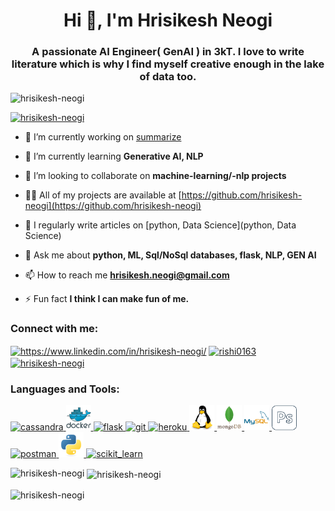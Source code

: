 <h1 align="center">Hi 👋, I'm Hrisikesh Neogi</h1>
<h3 align="center">A passionate AI Engineer( GenAI ) in 3kT. I love to write literature which is why I find myself creative enough in the lake of data too.</h3>

<p align="left"> <img src="https://komarev.com/ghpvc/?username=hrisikesh-neogi&label=Profile%20views&color=0e75b6&style=flat" alt="hrisikesh-neogi" /> </p>

<p align="left"> <a href="https://github.com/ryo-ma/github-profile-trophy"><img src="https://github-profile-trophy.vercel.app/?username=hrisikesh-neogi" alt="hrisikesh-neogi" /></a> </p>

- 🔭 I’m currently working on [summarize](https://github.com/hrisikesh-neogi/summarizer)

- 🌱 I’m currently learning **Generative AI, NLP**

- 👯 I’m looking to collaborate on **machine-learning/-nlp projects**

- 👨‍💻 All of my projects are available at [https://github.com/hrisikesh-neogi](https://github.com/hrisikesh-neogi)

- 📝 I regularly write articles on [python, Data Science](python, Data Science)

- 💬 Ask me about **python, ML, Sql/NoSql databases, flask, NLP, GEN AI**

- 📫 How to reach me **hrisikesh.neogi@gmail.com**

- ⚡ Fun fact **I think I can make fun of me.**

<h3 align="left">Connect with me:</h3>
<p align="left">
<a href="https://linkedin.com/in/https://www.linkedin.com/in/hrisikesh-neogi/" target="blank"><img align="center" src="https://raw.githubusercontent.com/rahuldkjain/github-profile-readme-generator/master/src/images/icons/Social/linked-in-alt.svg" alt="https://www.linkedin.com/in/hrisikesh-neogi/" height="30" width="40" /></a>
<a href="https://fb.com/rishi0163" target="blank"><img align="center" src="https://raw.githubusercontent.com/rahuldkjain/github-profile-readme-generator/master/src/images/icons/Social/facebook.svg" alt="rishi0163" height="30" width="40" /></a>
<a href="https://instagram.com/hrisikesh-neogi" target="blank"><img align="center" src="https://raw.githubusercontent.com/rahuldkjain/github-profile-readme-generator/master/src/images/icons/Social/instagram.svg" alt="hrisikesh-neogi" height="30" width="40" /></a>
</p>

<h3 align="left">Languages and Tools:</h3>
<p align="left"> <a href="https://cassandra.apache.org/" target="_blank" rel="noreferrer"> <img src="https://www.vectorlogo.zone/logos/apache_cassandra/apache_cassandra-icon.svg" alt="cassandra" width="40" height="40"/> </a> <a href="https://www.docker.com/" target="_blank" rel="noreferrer"> <img src="https://raw.githubusercontent.com/devicons/devicon/master/icons/docker/docker-original-wordmark.svg" alt="docker" width="40" height="40"/> </a> <a href="https://flask.palletsprojects.com/" target="_blank" rel="noreferrer"> <img src="https://www.vectorlogo.zone/logos/pocoo_flask/pocoo_flask-icon.svg" alt="flask" width="40" height="40"/> </a> <a href="https://git-scm.com/" target="_blank" rel="noreferrer"> <img src="https://www.vectorlogo.zone/logos/git-scm/git-scm-icon.svg" alt="git" width="40" height="40"/> </a> <a href="https://heroku.com" target="_blank" rel="noreferrer"> <img src="https://www.vectorlogo.zone/logos/heroku/heroku-icon.svg" alt="heroku" width="40" height="40"/> </a> <a href="https://www.linux.org/" target="_blank" rel="noreferrer"> <img src="https://raw.githubusercontent.com/devicons/devicon/master/icons/linux/linux-original.svg" alt="linux" width="40" height="40"/> </a> <a href="https://www.mongodb.com/" target="_blank" rel="noreferrer"> <img src="https://raw.githubusercontent.com/devicons/devicon/master/icons/mongodb/mongodb-original-wordmark.svg" alt="mongodb" width="40" height="40"/> </a> <a href="https://www.mysql.com/" target="_blank" rel="noreferrer"> <img src="https://raw.githubusercontent.com/devicons/devicon/master/icons/mysql/mysql-original-wordmark.svg" alt="mysql" width="40" height="40"/> </a> <a href="https://www.photoshop.com/en" target="_blank" rel="noreferrer"> <img src="https://raw.githubusercontent.com/devicons/devicon/master/icons/photoshop/photoshop-line.svg" alt="photoshop" width="40" height="40"/> </a> <a href="https://postman.com" target="_blank" rel="noreferrer"> <img src="https://www.vectorlogo.zone/logos/getpostman/getpostman-icon.svg" alt="postman" width="40" height="40"/> </a> <a href="https://www.python.org" target="_blank" rel="noreferrer"> <img src="https://raw.githubusercontent.com/devicons/devicon/master/icons/python/python-original.svg" alt="python" width="40" height="40"/> </a> <a href="https://scikit-learn.org/" target="_blank" rel="noreferrer"> <img src="https://upload.wikimedia.org/wikipedia/commons/0/05/Scikit_learn_logo_small.svg" alt="scikit_learn" width="40" height="40"/> </a> </p>

<p><img align="left" src="https://github-readme-stats.vercel.app/api/top-langs?username=hrisikesh-neogi&show_icons=true&theme=dracula&title_color=1396d8&text_color=ffffff&locale=en&layout=compact" alt="hrisikesh-neogi" /></p>

<p>&nbsp;<img align="center" src="https://github-readme-stats.vercel.app/api?username=hrisikesh-neogi&show_icons=true&locale=en" alt="hrisikesh-neogi" /></p>

<p><img align="center" src="https://github-readme-streak-stats.herokuapp.com/?user=hrisikesh-neogi&theme=dark" alt="hrisikesh-neogi" /></p>

